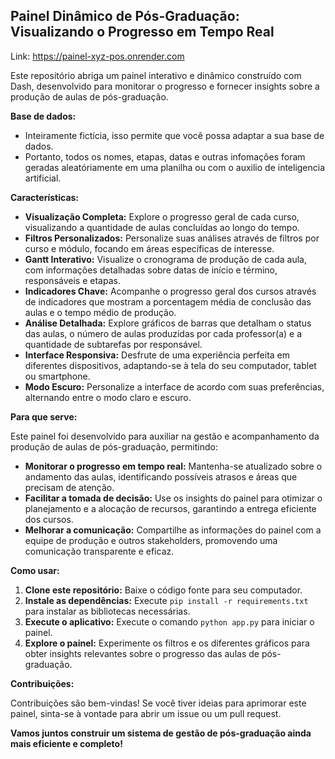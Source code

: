 ## Painel Dinâmico de Pós-Graduação: Visualizando o Progresso em Tempo Real

Link: https://painel-xyz-pos.onrender.com

Este repositório abriga um painel interativo e dinâmico construído com Dash, desenvolvido para monitorar o progresso e fornecer insights sobre a produção de aulas de pós-graduação. 

**Base de dados:**

* Inteiramente fictícia, isso permite que você possa adaptar a sua base de dados.
* Portanto, todos os nomes, etapas, datas e outras infomações foram geradas aleatóriamente em uma planilha ou com o auxilio de inteligencia artificial.

**Características:**

* **Visualização Completa:** Explore o progresso geral de cada curso, visualizando a quantidade de aulas concluídas ao longo do tempo.
* **Filtros Personalizados:** Personalize suas análises através de filtros por curso e módulo, focando em áreas específicas de interesse.
* **Gantt Interativo:** Visualize o cronograma de produção de cada aula, com informações detalhadas sobre datas de início e término, responsáveis e etapas.
* **Indicadores Chave:** Acompanhe o progresso geral dos cursos através de indicadores que mostram a porcentagem média de conclusão das aulas e o tempo médio de produção.
* **Análise Detalhada:** Explore gráficos de barras que detalham o status das aulas, o número de aulas produzidas por cada professor(a) e a quantidade de subtarefas por responsável.
* **Interface Responsiva:** Desfrute de uma experiência perfeita em diferentes dispositivos, adaptando-se à tela do seu computador, tablet ou smartphone.
* **Modo Escuro:** Personalize a interface de acordo com suas preferências, alternando entre o modo claro e escuro.

**Para que serve:**

Este painel foi desenvolvido para auxiliar na gestão e acompanhamento da produção de aulas de pós-graduação, permitindo:

* **Monitorar o progresso em tempo real:** Mantenha-se atualizado sobre o andamento das aulas, identificando possíveis atrasos e áreas que precisam de atenção.
* **Facilitar a tomada de decisão:** Use os insights do painel para otimizar o planejamento e a alocação de recursos, garantindo a entrega eficiente dos cursos.
* **Melhorar a comunicação:** Compartilhe as informações do painel com a equipe de produção e outros stakeholders, promovendo uma comunicação transparente e eficaz.

**Como usar:**

1. **Clone este repositório:** Baixe o código fonte para seu computador.
2. **Instale as dependências:** Execute `pip install -r requirements.txt` para instalar as bibliotecas necessárias.
3. **Execute o aplicativo:** Execute o comando `python app.py` para iniciar o painel.
4. **Explore o painel:** Experimente os filtros e os diferentes gráficos para obter insights relevantes sobre o progresso das aulas de pós-graduação.

**Contribuições:**

Contribuições são bem-vindas! Se você tiver ideias para aprimorar este painel, sinta-se à vontade para abrir um issue ou um pull request.

**Vamos juntos construir um sistema de gestão de pós-graduação ainda mais eficiente e completo!**
